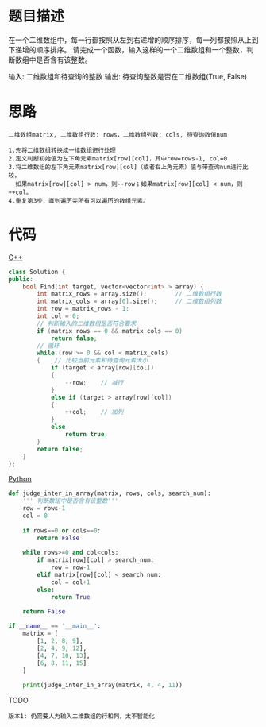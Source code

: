 # 题目描述

在一个二维数组中，每一行都按照从左到右递增的顺序排序，每一列都按照从上到下递增的顺序排序。
请完成一个函数，输入这样的一个二维数组和一个整数，判断数组中是否含有该整数。

输入: 二维数组和待查询的整数
输出: 待查询整数是否在二维数组(True, False)

# 思路

	二维数组matrix, 二维数组行数: rows，二维数组列数: cols, 待查询数值num

	1.先将二维数组转换成一维数组进行处理
	2.定义判断初始值为左下角元素matrix[row][col]，其中row=rows-1, col=0
	3.将二维数组的左下角元素matrix[row][col]（或者右上角元素）值与带查询num进行比较，
	  如果matrix[row][col] > num，则--row；如果matrix[row][col] < num，则++col。
	4.重复第3步，直到遍历完所有可以遍历的数组元素。

# 代码

[C++](FindInPartiallySortedMatrix.cpp)

```c++
class Solution {
public:
	bool Find(int target, vector<vector<int> > array) {
		int matrix_rows = array.size();        // 二维数组行数
		int matrix_cols = array[0].size();     // 二维数组列数
		int row = matrix_rows - 1;
		int col = 0;
		// 判断输入的二维数组是否符合要求
		if (matrix_rows == 0 && matrix_cols == 0)
			return false;
		// 循环
		while (row >= 0 && col < matrix_cols)
		{    // 比较当前元素和待查询元素大小
			if (target < array[row][col])
			{
				--row;    // 减行
			}
			else if (target > array[row][col])
			{
				++col;    // 加列
			}
			else
				return true;
		}
		return false;
	}
};
```



[Python](FindInPartiallySortedMatrix.py)

```python
def judge_inter_in_array(matrix, rows, cols, search_num):
	''' 判断数组中是否含有该整数'''
	row = rows-1
	col = 0
	
	if rows==0 or cols==0:
		return False
	
	while rows>=0 and col<cols:
		if matrix[row][col] > search_num:
			row = row-1
		elif matrix[row][col] < search_num:
			col = col+1
		else:
			return True
			
	return False

if __name__ == '__main__':
	matrix = [
		[1, 2, 8, 9],
		[2, 4, 9, 12],
		[4, 7, 10, 13],
		[6, 8, 11, 15]
	]
	
	print(judge_inter_in_array(matrix, 4, 4, 11))
```



TODO

	版本1: 仍需要人为输入二维数组的行和列，太不智能化